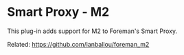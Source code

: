 # Smart Proxy - M2

This plug-in adds support for M2 to Foreman's Smart Proxy.

Related: https://github.com/ianballou/foreman_m2
